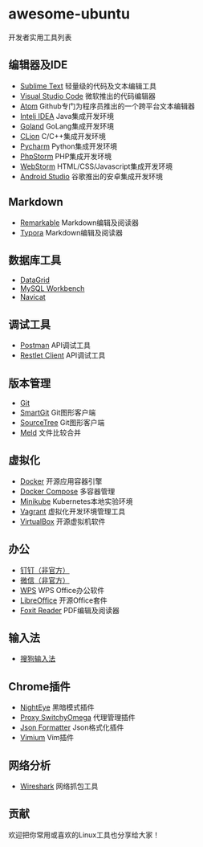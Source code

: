 # awesome-ubuntu

开发者实用工具列表


## 编辑器及IDE

- [Sublime Text](https://www.sublimetext.com/) 轻量级的代码及文本编辑工具
- [Visual Studio Code](https://code.visualstudio.com) 微软推出的代码编辑器
- [Atom](https://atom.io/) Github专门为程序员推出的一个跨平台文本编辑器
- [Intelj IDEA](http://www.jetbrains.com/idea) Java集成开发环境
- [Goland](http://www.jetbrains.com/go) GoLang集成开发环境
- [CLion](http://www.jetbrains.com/clion) C/C++集成开发环境
- [Pycharm](http://www.jetbrains.com/pycharm) Python集成开发环境
- [PhpStorm](http://www.jetbrains.com/phpstorm) PHP集成开发环境
- [WebStorm](http://www.jetbrains.com/webstorm) HTML/CSS/Javascript集成开发环境
- [Android Studio](https://developer.android.com/studio/) 谷歌推出的安卓集成开发环境

## Markdown

- [Remarkable](https://remarkableapp.github.io/) Markdown编辑及阅读器
- [Typora](https://typora.io/#linux) Markdown编辑及阅读器


## 数据库工具

- [DataGrid](http://www.jetbrains.com/datagrip)
- [MySQL Workbench](https://www.mysql.com/products/workbench/)
- [Navicat](https://www.navicat.com/en/)


## 调试工具

- [Postman](https://www.getpostman.com/) API调试工具
- [Restlet Client](https://restlet.com/modules/client) API调试工具


## 版本管理

- [Git](https://git-scm.com/)
- [SmartGit](https://www.syntevo.com/smartgit) Git图形客户端
- [SourceTree](https://www.sourcetreeapp.com) Git图形客户端
- [Meld](http://meldmerge.org) 文件比较合并


## 虚拟化

- [Docker](https://www.docker.com) 开源应用容器引擎
- [Docker Compose](https://github.com/docker/compose) 多容器管理
- [Minikube](https://github.com/kubernetes/minikube) Kubernetes本地实验环境
- [Vagrant](https://www.vagrantup.com) 虚拟化开发环境管理工具 
- [VirtualBox](https://www.virtualbox.org) 开源虚拟机软件


## 办公

- [钉钉（非官方）](https://github.com/yutent/dtalk-app) 
- [微信（非官方）](https://github.com/geeeeeeeeek/electronic-wechat)
- [WPS](https://www.wps.cn/product/wpslinux) WPS Office办公软件
- [LibreOffice](https://www.libreoffice.org/) 开源Office套件
- [Foxit Reader](https://www.foxitsoftware.com/pdf-reader/) PDF编辑及阅读器



## 输入法

- [搜狗输入法](https://pinyin.sogou.com/linux)


## Chrome插件

- [NightEye](https://nighteye.app/) 黑暗模式插件
- [Proxy SwitchyOmega](https://chrome.google.com/webstore/detail/proxy-switchyomega/padekgcemlokbadohgkifijomclgjgif) 代理管理插件
- [Json Formatter](https://github.com/callumlocke/json-formatter) Json格式化插件
- [Vimium](https://chrome.google.com/webstore/detail/vimium/dbepggeogbaibhgnhhndojpepiihcmeb?utm_source=chrome-ntp-icon) Vim插件


## 网络分析
- [Wireshark](https://www.wireshark.org/) 网络抓包工具 


## 贡献

 欢迎把你常用或喜欢的Linux工具也分享给大家！